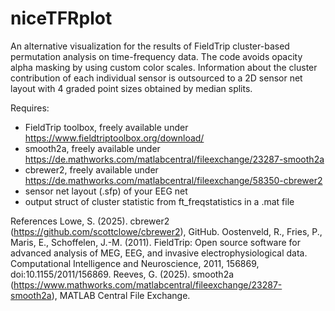 # niceTFRplot
An alternative visualization for the results of FieldTrip cluster-based permutation analysis on time-frequency data. The code avoids opacity alpha masking by using custom color scales. Information about the cluster contribution of each individual sensor is outsourced to a 2D sensor net layout with 4 graded point sizes obtained by median splits.

Requires:
- FieldTrip toolbox, freely available under https://www.fieldtriptoolbox.org/download/
- smooth2a, freely available under https://de.mathworks.com/matlabcentral/fileexchange/23287-smooth2a 
- cbrewer2, freely available under https://de.mathworks.com/matlabcentral/fileexchange/58350-cbrewer2
- sensor net layout (.sfp) of your EEG net
- output struct of cluster statistic from ft_freqstatistics in a .mat file

References
Lowe, S. (2025). cbrewer2 (https://github.com/scottclowe/cbrewer2), GitHub.
Oostenveld, R., Fries, P., Maris, E., Schoffelen, J.-M. (2011). FieldTrip: Open source software for advanced analysis of MEG, EEG, and invasive electrophysiological data. Computational Intelligence and Neuroscience, 2011, 156869, doi:10.1155/2011/156869.
Reeves, G. (2025). smooth2a (https://www.mathworks.com/matlabcentral/fileexchange/23287-smooth2a), MATLAB Central File Exchange.
